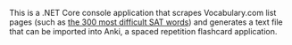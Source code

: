 ﻿This is a .NET Core console application that scrapes Vocabulary.com list pages 
(such as [the 300 most difficult SAT words](https://www.vocabulary.com/lists/191545)) 
and generates a text file that can be imported into Anki, a spaced repetition 
flashcard application.
